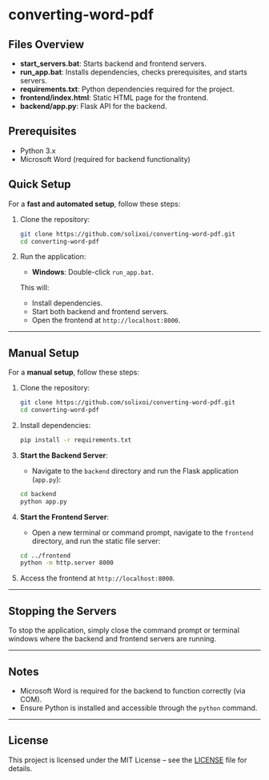 # converting-word-pdf

## Files Overview

- **start_servers.bat**: Starts backend and frontend servers.
- **run_app.bat**: Installs dependencies, checks prerequisites, and starts servers.
- **requirements.txt**: Python dependencies required for the project.
- **frontend/index.html**: Static HTML page for the frontend.
- **backend/app.py**: Flask API for the backend.

## Prerequisites

- Python 3.x
- Microsoft Word (required for backend functionality)

## Quick Setup

For a **fast and automated setup**, follow these steps:

1. Clone the repository:

    ```bash
    git clone https://github.com/solixoi/converting-word-pdf.git
    cd converting-word-pdf
    ```

2. Run the application:

    - **Windows**: Double-click `run_app.bat`.

    This will:
    - Install dependencies.
    - Start both backend and frontend servers.
    - Open the frontend at `http://localhost:8000`.

---

## Manual Setup

For a **manual setup**, follow these steps:

1. Clone the repository:

    ```bash
    git clone https://github.com/solixoi/converting-word-pdf.git
    cd converting-word-pdf
    ```

2. Install dependencies:

    ```bash
    pip install -r requirements.txt
    ```

3. **Start the Backend Server**:

    - Navigate to the `backend` directory and run the Flask application (`app.py`):

    ```bash
    cd backend
    python app.py
    ```

4. **Start the Frontend Server**:

    - Open a new terminal or command prompt, navigate to the `frontend` directory, and run the static file server:

    ```bash
    cd ../frontend
    python -m http.server 8000
    ```

5. Access the frontend at `http://localhost:8000`.

---

## Stopping the Servers

To stop the application, simply close the command prompt or terminal windows where the backend and frontend servers are running.

---

## Notes

- Microsoft Word is required for the backend to function correctly (via COM).
- Ensure Python is installed and accessible through the `python` command.

---

## License

This project is licensed under the MIT License – see the [LICENSE](LICENSE) file for details.
